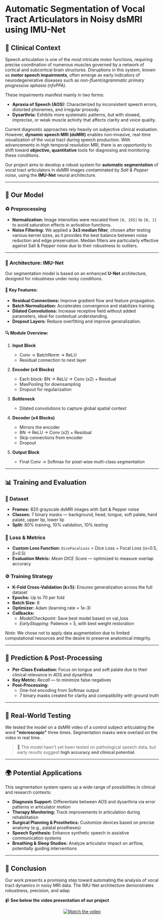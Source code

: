 # Automatic Segmentation of Vocal Tract Articulators in Noisy dsMRI using IMU-Net

## 🧠 Clinical Context

Speech articulation is one of the most intricate motor functions, requiring precise coordination of numerous muscles governed by a network of cortical and subcortical brain structures. Disruptions in this system, known as **motor speech impairments**, often emerge as early indicators of neurodegenerative diseases such as *non-fluent/agrammatic primary progressive aphasia (nfvPPA)*.

These impairments manifest mainly in two forms:

- **Apraxia of Speech (AOS):** Characterized by inconsistent speech errors, distorted phonemes, and irregular prosody.
- **Dysarthria:** Exhibits more systematic patterns, but with slowed, imprecise, or weak muscle activity that affects clarity and voice quality.

Current diagnostic approaches rely heavily on subjective clinical evaluation. However, **dynamic speech MRI (dsMRI)** enables non-invasive, real-time visualization of the vocal tract during speech production. With advancements in high temporal resolution MRI, there is an opportunity to shift toward **objective, quantitative** tools for diagnosing and monitoring these conditions.

Our project aims to develop a robust system for **automatic segmentation** of vocal tract articulators in dsMRI images contaminated by *Salt & Pepper noise*, using the **IMU-Net** neural architecture.

---

## 🧪 Our Model

### ♻️ Preprocessing

- **Normalization:** Image intensities were rescaled from `[0, 255]` to `[0, 1]` to avoid saturation effects in activation functions.
- **Noise Filtering:** We applied a **3x3 median filter**, chosen after testing various kernel sizes, as it provides the best balance between noise reduction and edge preservation. Median filters are particularly effective against Salt & Pepper noise due to their robustness to outliers.

---

### 🧠 Architecture: IMU-Net

Our segmentation model is based on an enhanced **U-Net** architecture, designed for robustness under noisy conditions.

#### 🧹 Key Features:

- **Residual Connections:** Improve gradient flow and feature propagation.
- **Batch Normalization:** Accelerates convergence and stabilizes training.
- **Dilated Convolutions:** Increase receptive field without added parameters, ideal for contextual understanding.
- **Dropout Layers:** Reduce overfitting and improve generalization.

#### 🔍 Module Overview:

1. **Input Block**
   - Conv → BatchNorm → ReLU
   - Residual connection to next layer

2. **Encoder (x4 Blocks)**
   - Each block: BN → ReLU → Conv (x2) + Residual
   - MaxPooling for downsampling
   - Dropout for regularization

3. **Bottleneck**
   - Dilated convolutions to capture global spatial context

4. **Decoder (x4 Blocks)**
   - Mirrors the encoder
   - BN → ReLU → Conv (x2) + Residual
   - Skip connections from encoder
   - Dropout

5. **Output Block**
   - Final Conv → Softmax for pixel-wise multi-class segmentation

---

## 📊 Training and Evaluation

### 📁 Dataset

- **Frames:** 820 grayscale dsMRI images with Salt & Pepper noise
- **Classes:** 7 binary masks — background, head, tongue, soft palate, hard palate, upper lip, lower lip
- **Split:** 80% training, 10% validation, 10% testing

### 🧼 Loss & Metrics

- **Custom Loss Function:** `DiceFocalLoss` = Dice Loss + Focal Loss (α=0.5, β=0.5)
- **Evaluation Metric:** *Mean DICE Score* — optimized to measure overlap accuracy

### ⚙️ Training Strategy

- **K-Fold Cross-Validation (k=5):** Ensures generalization across the full dataset
- **Epochs:** Up to 70 per fold
- **Batch Size:** 8
- **Optimizer:** Adam (learning rate = 1e-3)
- **Callbacks:**
  - *ModelCheckpoint:* Save best model based on val_loss
  - *EarlyStopping:* Patience = 5, with best weight restoration

*Note:* We chose not to apply data augmentation due to limited computational resources and the desire to preserve anatomical integrity.

---

## 🌟 Prediction & Post-Processing

- **Per-Class Evaluation:** Focus on tongue and soft palate due to their clinical relevance in AOS and dysarthria
- **Key Metric:** *Recall* — to minimize false negatives
- **Post-Processing:**
  - One-hot encoding from Softmax output
  - 7 binary masks created for clarity and compatibility with ground truth

---

## 🎥 Real-World Testing

We tested the model on a dsMRI video of a control subject articulating the word **"microscopic"** three times. Segmentation masks were overlaid on the video in real time.

> 🔬 The model hasn't yet been tested on pathological speech data, but early results suggest **high accuracy and clinical potential**.

---

## 🌍 Potential Applications

This segmentation system opens up a wide range of possibilities in clinical and research contexts:

- **Diagnosis Support:** Differentiate between AOS and dysarthria via error patterns in articulator motion
- **Therapy Monitoring:** Track improvements in articulation during rehabilitation
- **Surgical Planning & Prosthetics:** Customize devices based on precise anatomy (e.g., palatal prostheses)
- **Speech Synthesis:** Enhance synthetic speech in assistive communication systems
- **Breathing & Sleep Studies:** Analyze articulator impact on airflow, potentially guiding interventions

---

## 📌 Conclusion

Our work presents a promising step toward automating the analysis of vocal tract dynamics in noisy MRI data. The IMU-Net architecture demonstrates robustness, precision, and adap

📹 **See below the video presentation of our project**
<div align="center">
  <a href="https://www.youtube.com/embed/Nb_6BuZ3Brc">
    <img src="https://img.youtube.com/vi/Nb_6BuZ3Brc/hqdefault.jpg" alt="Watch the video" />
  </a>
</div>
